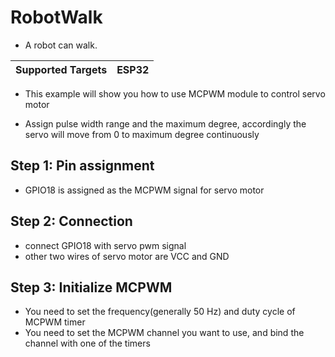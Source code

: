 # RobotWalk

- A robot can walk.

| Supported Targets | ESP32 |
| ----------------- | ----- |

- This example will show you how to use MCPWM module to control servo motor

- Assign pulse width range and the maximum degree, accordingly the servo will move from 0 to maximum degree continuously


## Step 1: Pin assignment

* GPIO18 is assigned as the MCPWM signal for servo motor 

## Step 2: Connection

* connect GPIO18 with servo pwm signal
* other two wires of servo motor are VCC and GND


## Step 3: Initialize MCPWM

* You need to set the frequency(generally 50 Hz) and duty cycle of MCPWM timer
* You need to set the MCPWM channel you want to use, and bind the channel with one of the timers
